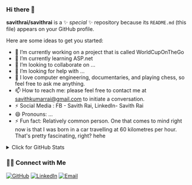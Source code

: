 ### Hi there 👋


**savithrai/savithrai** is a ✨ _special_ ✨ repository because its `README.md` (this file) appears on your GitHub profile.

Here are some ideas to get you started:

- 🔭 I’m currently working on a project that is called WorldCupOnTheGo
- 🌱 I’m currently learning ASP.net
- 👯 I’m looking to collaborate on ...
- 🤔 I’m looking for help with ...
- 💬 I love computer engineering, documentaries, and playing chess, so feel free to ask me anything.
- 📫 How to reach me: please feel free to contact me at savithkumarrai@gmail.com to initiate a conversation. 
- ⚡ Social Media : FB - Savith Rai, LinkedIn- Savith Rai
- 😄 Pronouns: ...
- ⚡ Fun fact: Relatively common person. One that comes to mind right now is that I was born in a car travelling at 60 kilometres per hour. That's pretty fascinating, right? hehe



<details>
<summary>Click for GitHub Stats</summary>
<p align="left">
    <img alt = "GitHub Stats" src="https://github-readme-stats.vercel.app/api?username=beingsavithrai&show_icons=true&hide=issues&icon_color=000000&hide_border=true&title_color=5391FE&text_color=555">
    <br>
    <img alt = "Top Language" src="https://github-readme-stats.vercel.app/api/top-langs/?username=beingsavithrai&hide=html,&hide_border=true&title_color=5391FE&text_color=555"
</p>
  
  ![Follower Badge](https://img.shields.io/github/followers/beingsavithrai)
  ![](https://visitor-badge.glitch.me/badge?page_id=beingsavithrai)
</details>



### 🙌🏻 Connect with Me
<p align="left">
    <a href="https://github.com/duncansez" target="_blank"><img alt="GitHub" src="https://img.shields.io/badge/-@duncansez-181717?style=flat-square&logo=GitHub&logoColor=white"></a>
    <a href="https://my.linkedin.com/in/sobery-basri-7b20aa105?trk=pub-pbmap" target="_blank"><img alt="LinkedIn" src="https://img.shields.io/badge/-soberybasri-blue?style=flat-square&logo=Linkedin&logoColor=white&link=https://my.linkedin.com/in/sobery-basri-7b20aa105?trk=pub-pbmap"></a>
    <a href="mailto:soberybasri@gmail.com" target="_blank"><img alt="Email" src="https://img.shields.io/badge/-soberybasri@gmail.com-c14438?style=flat-square&logo=Gmail&logoColor=white&link=mailto:soberybasri@gmail.com"></a>    
</p>

